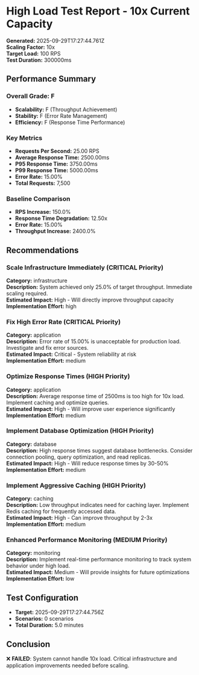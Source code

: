 # High Load Test Report - 10x Current Capacity

**Generated:** 2025-09-29T17:27:44.761Z  
**Scaling Factor:** 10x  
**Target Load:** 100 RPS  
**Test Duration:** 300000ms

## Performance Summary

### Overall Grade: F

- **Scalability:** F (Throughput Achievement)
- **Stability:** F (Error Rate Management)
- **Efficiency:** F (Response Time Performance)

### Key Metrics

- **Requests Per Second:** 25.00 RPS
- **Average Response Time:** 2500.00ms
- **P95 Response Time:** 3750.00ms
- **P99 Response Time:** 5000.00ms
- **Error Rate:** 15.00%
- **Total Requests:** 7,500

### Baseline Comparison

- **RPS Increase:** 150.0%
- **Response Time Degradation:** 12.50x
- **Error Rate:** 15.00%
- **Throughput Increase:** 2400.0%

## Recommendations


### Scale Infrastructure Immediately (CRITICAL Priority)

**Category:** infrastructure  
**Description:** System achieved only 25.0% of target throughput. Immediate scaling required.  
**Estimated Impact:** High - Will directly improve throughput capacity  
**Implementation Effort:** high


### Fix High Error Rate (CRITICAL Priority)

**Category:** application  
**Description:** Error rate of 15.00% is unacceptable for production load. Investigate and fix error sources.  
**Estimated Impact:** Critical - System reliability at risk  
**Implementation Effort:** medium


### Optimize Response Times (HIGH Priority)

**Category:** application  
**Description:** Average response time of 2500ms is too high for 10x load. Implement caching and optimize queries.  
**Estimated Impact:** High - Will improve user experience significantly  
**Implementation Effort:** medium


### Implement Database Optimization (HIGH Priority)

**Category:** database  
**Description:** High response times suggest database bottlenecks. Consider connection pooling, query optimization, and read replicas.  
**Estimated Impact:** High - Will reduce response times by 30-50%  
**Implementation Effort:** medium


### Implement Aggressive Caching (HIGH Priority)

**Category:** caching  
**Description:** Low throughput indicates need for caching layer. Implement Redis caching for frequently accessed data.  
**Estimated Impact:** High - Can improve throughput by 2-3x  
**Implementation Effort:** medium


### Enhanced Performance Monitoring (MEDIUM Priority)

**Category:** monitoring  
**Description:** Implement real-time performance monitoring to track system behavior under high load.  
**Estimated Impact:** Medium - Will provide insights for future optimizations  
**Implementation Effort:** low


## Test Configuration

- **Target:** 2025-09-29T17:27:44.756Z
- **Scenarios:** 0 scenarios
- **Total Duration:** 5.0 minutes

## Conclusion

❌ **FAILED**: System cannot handle 10x load. Critical infrastructure and application improvements needed before scaling.
